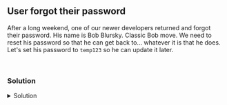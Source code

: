## User forgot their password

After a long weekend, one of our newer developers returned and forgot their password. His name is Bob Blursky. Classic Bob move. We need to reset his password so that he can get back to... whatever it is that he does. Let's set his password to `temp123` so he can update it later. 

<br>

### Solution
<details>
<summary>Solution</summary>

Listen Jr, this is an easy one. Check out the details on the `passwd` command.

</details>